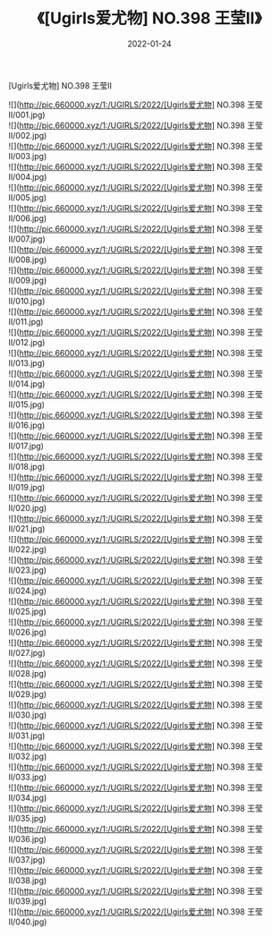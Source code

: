 ﻿---
layout: post
title:  《[Ugirls爱尤物] NO.398 王莹II》
date:   2022-01-24
img: http://pic.660000.xyz/1:/UGIRLS/2022/[Ugirls爱尤物] NO.398 王莹II/000.jpg
categories: [美女, 清纯, 唯美]
---

[Ugirls爱尤物] NO.398 王莹II

 ![](http://pic.660000.xyz/1:/UGIRLS/2022/[Ugirls爱尤物] NO.398 王莹II/001.jpg) <br>![](http://pic.660000.xyz/1:/UGIRLS/2022/[Ugirls爱尤物] NO.398 王莹II/002.jpg) <br>![](http://pic.660000.xyz/1:/UGIRLS/2022/[Ugirls爱尤物] NO.398 王莹II/003.jpg) <br>![](http://pic.660000.xyz/1:/UGIRLS/2022/[Ugirls爱尤物] NO.398 王莹II/004.jpg) <br>![](http://pic.660000.xyz/1:/UGIRLS/2022/[Ugirls爱尤物] NO.398 王莹II/005.jpg) <br>![](http://pic.660000.xyz/1:/UGIRLS/2022/[Ugirls爱尤物] NO.398 王莹II/006.jpg) <br>![](http://pic.660000.xyz/1:/UGIRLS/2022/[Ugirls爱尤物] NO.398 王莹II/007.jpg) <br>![](http://pic.660000.xyz/1:/UGIRLS/2022/[Ugirls爱尤物] NO.398 王莹II/008.jpg) <br>![](http://pic.660000.xyz/1:/UGIRLS/2022/[Ugirls爱尤物] NO.398 王莹II/009.jpg) <br>![](http://pic.660000.xyz/1:/UGIRLS/2022/[Ugirls爱尤物] NO.398 王莹II/010.jpg) <br>![](http://pic.660000.xyz/1:/UGIRLS/2022/[Ugirls爱尤物] NO.398 王莹II/011.jpg) <br>![](http://pic.660000.xyz/1:/UGIRLS/2022/[Ugirls爱尤物] NO.398 王莹II/012.jpg) <br>![](http://pic.660000.xyz/1:/UGIRLS/2022/[Ugirls爱尤物] NO.398 王莹II/013.jpg) <br>![](http://pic.660000.xyz/1:/UGIRLS/2022/[Ugirls爱尤物] NO.398 王莹II/014.jpg) <br>![](http://pic.660000.xyz/1:/UGIRLS/2022/[Ugirls爱尤物] NO.398 王莹II/015.jpg) <br>![](http://pic.660000.xyz/1:/UGIRLS/2022/[Ugirls爱尤物] NO.398 王莹II/016.jpg) <br>![](http://pic.660000.xyz/1:/UGIRLS/2022/[Ugirls爱尤物] NO.398 王莹II/017.jpg) <br>![](http://pic.660000.xyz/1:/UGIRLS/2022/[Ugirls爱尤物] NO.398 王莹II/018.jpg) <br>![](http://pic.660000.xyz/1:/UGIRLS/2022/[Ugirls爱尤物] NO.398 王莹II/019.jpg) <br>![](http://pic.660000.xyz/1:/UGIRLS/2022/[Ugirls爱尤物] NO.398 王莹II/020.jpg) <br>![](http://pic.660000.xyz/1:/UGIRLS/2022/[Ugirls爱尤物] NO.398 王莹II/021.jpg) <br>![](http://pic.660000.xyz/1:/UGIRLS/2022/[Ugirls爱尤物] NO.398 王莹II/022.jpg) <br>![](http://pic.660000.xyz/1:/UGIRLS/2022/[Ugirls爱尤物] NO.398 王莹II/023.jpg) <br>![](http://pic.660000.xyz/1:/UGIRLS/2022/[Ugirls爱尤物] NO.398 王莹II/024.jpg) <br>![](http://pic.660000.xyz/1:/UGIRLS/2022/[Ugirls爱尤物] NO.398 王莹II/025.jpg) <br>![](http://pic.660000.xyz/1:/UGIRLS/2022/[Ugirls爱尤物] NO.398 王莹II/026.jpg) <br>![](http://pic.660000.xyz/1:/UGIRLS/2022/[Ugirls爱尤物] NO.398 王莹II/027.jpg) <br>![](http://pic.660000.xyz/1:/UGIRLS/2022/[Ugirls爱尤物] NO.398 王莹II/028.jpg) <br>![](http://pic.660000.xyz/1:/UGIRLS/2022/[Ugirls爱尤物] NO.398 王莹II/029.jpg) <br>![](http://pic.660000.xyz/1:/UGIRLS/2022/[Ugirls爱尤物] NO.398 王莹II/030.jpg) <br>![](http://pic.660000.xyz/1:/UGIRLS/2022/[Ugirls爱尤物] NO.398 王莹II/031.jpg) <br>![](http://pic.660000.xyz/1:/UGIRLS/2022/[Ugirls爱尤物] NO.398 王莹II/032.jpg) <br>![](http://pic.660000.xyz/1:/UGIRLS/2022/[Ugirls爱尤物] NO.398 王莹II/033.jpg) <br>![](http://pic.660000.xyz/1:/UGIRLS/2022/[Ugirls爱尤物] NO.398 王莹II/034.jpg) <br>![](http://pic.660000.xyz/1:/UGIRLS/2022/[Ugirls爱尤物] NO.398 王莹II/035.jpg) <br>![](http://pic.660000.xyz/1:/UGIRLS/2022/[Ugirls爱尤物] NO.398 王莹II/036.jpg) <br>![](http://pic.660000.xyz/1:/UGIRLS/2022/[Ugirls爱尤物] NO.398 王莹II/037.jpg) <br>![](http://pic.660000.xyz/1:/UGIRLS/2022/[Ugirls爱尤物] NO.398 王莹II/038.jpg) <br>![](http://pic.660000.xyz/1:/UGIRLS/2022/[Ugirls爱尤物] NO.398 王莹II/039.jpg) <br>![](http://pic.660000.xyz/1:/UGIRLS/2022/[Ugirls爱尤物] NO.398 王莹II/040.jpg) <br>